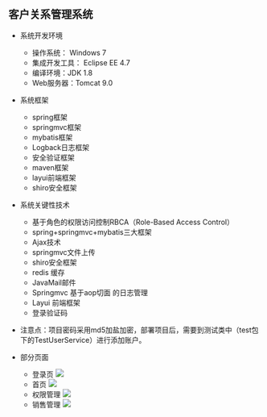 ## 客户关系管理系统

- 系统开发环境
  - 操作系统： Windows 7
  - 集成开发工具： Eclipse EE 4.7
  - 编译环境：JDK 1.8
  - Web服务器：Tomcat 9.0

- 系统框架
  - spring框架
  - springmvc框架
  - mybatis框架
  - Logback日志框架
  - 安全验证框架
  - maven框架
  - layui前端框架
  - shiro安全框架

- 系统关键性技术
  - 基于角色的权限访问控制RBCA（Role-Based Access Control）
  - spring+springmvc+mybatis三大框架
  - Ajax技术
  - springmvc文件上传
  - shiro安全框架
  - redis 缓存
  - JavaMail邮件
  - Springmvc 基于aop切面 的日志管理
  - Layui 前端框架
  - 登录验证码

- 注意点：项目密码采用md5加盐加密，部署项目后，需要到测试类中（test包下的TestUserService）进行添加账户。

- 部分页面
  - 登录页
![](https://malizhi-blog-1252037601.cos.ap-guangzhou.myqcloud.com/crm-README/%E7%99%BB%E5%BD%95%E9%A1%B5.png)
  - 首页
![](https://malizhi-blog-1252037601.cos.ap-guangzhou.myqcloud.com/crm-README/%E9%A6%96%E9%A1%B5.png)
  - 权限管理
![](https://malizhi-blog-1252037601.cos.ap-guangzhou.myqcloud.com/crm-README/%E6%9D%83%E9%99%90%E7%AE%A1%E7%90%86.png)
  - 销售管理
![](https://malizhi-blog-1252037601.cos.ap-guangzhou.myqcloud.com/crm-README/%E9%94%80%E5%94%AE%E7%AE%A1%E7%90%86.png)